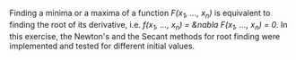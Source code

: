 Finding a minima or a maxima of a function <em>F(x<sub>1</sub>, ..., x<sub>n</sub>)</em> is equivalent to finding the root of its derivative, i.e. <em>f(x<sub>1</sub>, ..., x<sub>n</sub>) = &nabla F(x<sub>1</sub>, ..., x<sub>n</sub>) = 0</em>. In this exercise, the Newton's and the Secant methods for root finding were implemented and tested for different initial values. 
